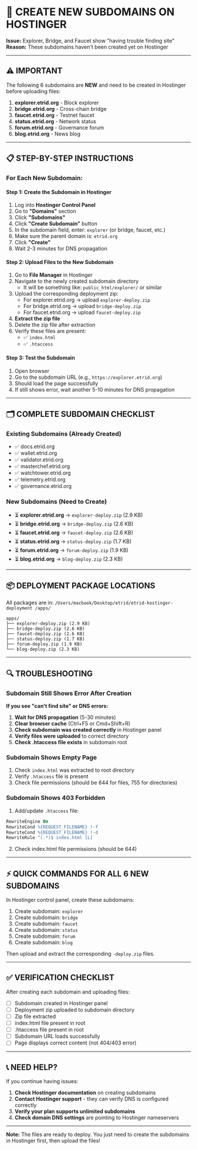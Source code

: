 # 🚀 CREATE NEW SUBDOMAINS ON HOSTINGER

**Issue:** Explorer, Bridge, and Faucet show "having trouble finding site"
**Reason:** These subdomains haven't been created yet on Hostinger

---

## ⚠️ IMPORTANT

The following 6 subdomains are **NEW** and need to be created in Hostinger before uploading files:

1. **explorer.etrid.org** - Block explorer
2. **bridge.etrid.org** - Cross-chain bridge
3. **faucet.etrid.org** - Testnet faucet
4. **status.etrid.org** - Network status
5. **forum.etrid.org** - Governance forum
6. **blog.etrid.org** - News blog

---

## 📋 STEP-BY-STEP INSTRUCTIONS

### For Each New Subdomain:

#### Step 1: Create the Subdomain in Hostinger

1. Log into **Hostinger Control Panel**
2. Go to **"Domains"** section
3. Click **"Subdomains"**
4. Click **"Create Subdomain"** button
5. In the subdomain field, enter: `explorer` (or bridge, faucet, etc.)
6. Make sure the parent domain is: `etrid.org`
7. Click **"Create"**
8. Wait 2-3 minutes for DNS propagation

#### Step 2: Upload Files to the New Subdomain

1. Go to **File Manager** in Hostinger
2. Navigate to the newly created subdomain directory
   - It will be something like: `public_html/explorer/` or similar
3. Upload the corresponding deployment zip:
   - For explorer.etrid.org → upload `explorer-deploy.zip`
   - For bridge.etrid.org → upload `bridge-deploy.zip`
   - For faucet.etrid.org → upload `faucet-deploy.zip`
4. **Extract the zip file**
5. Delete the zip file after extraction
6. Verify these files are present:
   - ✅ `index.html`
   - ✅ `.htaccess`

#### Step 3: Test the Subdomain

1. Open browser
2. Go to the subdomain URL (e.g., `https://explorer.etrid.org`)
3. Should load the page successfully
4. If still shows error, wait another 5-10 minutes for DNS propagation

---

## 🗂️ COMPLETE SUBDOMAIN CHECKLIST

### Existing Subdomains (Already Created)
- ✅ docs.etrid.org
- ✅ wallet.etrid.org
- ✅ validator.etrid.org
- ✅ masterchef.etrid.org
- ✅ watchtower.etrid.org
- ✅ telemetry.etrid.org
- ✅ governance.etrid.org

### New Subdomains (Need to Create)
- ⏳ **explorer.etrid.org** → `explorer-deploy.zip` (2.9 KB)
- ⏳ **bridge.etrid.org** → `bridge-deploy.zip` (2.6 KB)
- ⏳ **faucet.etrid.org** → `faucet-deploy.zip` (2.6 KB)
- ⏳ **status.etrid.org** → `status-deploy.zip` (1.7 KB)
- ⏳ **forum.etrid.org** → `forum-deploy.zip` (1.9 KB)
- ⏳ **blog.etrid.org** → `blog-deploy.zip` (2.3 KB)

---

## 📦 DEPLOYMENT PACKAGE LOCATIONS

All packages are in: `/Users/macbook/Desktop/etrid/etrid-hostinger-deployment /apps/`

```
apps/
├── explorer-deploy.zip (2.9 KB)
├── bridge-deploy.zip (2.6 KB)
├── faucet-deploy.zip (2.6 KB)
├── status-deploy.zip (1.7 KB)
├── forum-deploy.zip (1.9 KB)
└── blog-deploy.zip (2.3 KB)
```

---

## 🔍 TROUBLESHOOTING

### Subdomain Still Shows Error After Creation

**If you see "can't find site" or DNS errors:**

1. **Wait for DNS propagation** (5-30 minutes)
2. **Clear browser cache** (Ctrl+F5 or Cmd+Shift+R)
3. **Check subdomain was created correctly** in Hostinger panel
4. **Verify files were uploaded** to correct directory
5. **Check .htaccess file exists** in subdomain root

### Subdomain Shows Empty Page

1. Check `index.html` was extracted to root directory
2. Verify `.htaccess` file is present
3. Check file permissions (should be 644 for files, 755 for directories)

### Subdomain Shows 403 Forbidden

1. Add/update `.htaccess` file:
```apache
RewriteEngine On
RewriteCond %{REQUEST_FILENAME} !-f
RewriteCond %{REQUEST_FILENAME} !-d
RewriteRule ^(.*)$ index.html [L]
```

2. Check index.html file permissions (should be 644)

---

## ⚡ QUICK COMMANDS FOR ALL 6 NEW SUBDOMAINS

In Hostinger control panel, create these subdomains:

1. Create subdomain: `explorer`
2. Create subdomain: `bridge`
3. Create subdomain: `faucet`
4. Create subdomain: `status`
5. Create subdomain: `forum`
6. Create subdomain: `blog`

Then upload and extract the corresponding `-deploy.zip` files.

---

## ✅ VERIFICATION CHECKLIST

After creating each subdomain and uploading files:

- [ ] Subdomain created in Hostinger panel
- [ ] Deployment zip uploaded to subdomain directory
- [ ] Zip file extracted
- [ ] index.html file present in root
- [ ] .htaccess file present in root
- [ ] Subdomain URL loads successfully
- [ ] Page displays correct content (not 404/403 error)

---

## 📞 NEED HELP?

If you continue having issues:

1. **Check Hostinger documentation** on creating subdomains
2. **Contact Hostinger support** - they can verify DNS is configured correctly
3. **Verify your plan supports unlimited subdomains**
4. **Check domain DNS settings** are pointing to Hostinger nameservers

---

**Note:** The files are ready to deploy. You just need to create the subdomains in Hostinger first, then upload the files!
